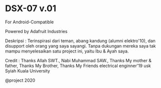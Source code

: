 # DSX-07 v.01
For Android-Compatible

Powered by Adafruit Industries

Deskripsi : Terinspirasi dari teman, abang kandung (alumni elektro'10), dan disupport oleh orang yang saya sayangi. Tanpa dukungan mereka saya tak mampu menyelesaikan satu project ini, yaitu Ibu & Ayah saya.

Credit    : Thanks Allah SWT., Nabi Muhammad SAW., Thanks My mother & father, Thanks My Brother, Thanks My Friends electrical enginner'19 usk Syiah Kuala University


@project 2020
